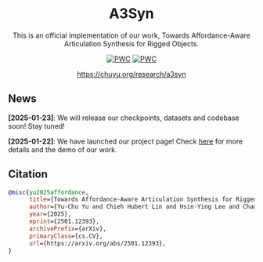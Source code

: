 <div align="center">

# A3Syn
  
This is an official implementation of our work, Towards Affordance-Aware Articulation Synthesis for Rigged Objects.

[![PWC](https://img.shields.io/badge/arXiv-2501.12393-b31b1b)](https://arxiv.org/abs/2501.12393)
[![PWC](https://img.shields.io/badge/arXiv-Bibtex-CB8CEA)](#citation)

https://chuyu.org/research/a3syn


</div>



## News

**[2025-01-23]**: We will release our checkpoints, datasets and codebase soon! Stay tuned!

**[2025-01-22]**: We have launched our project page! Check [here](https://chuyu.org/research/a3syn) for more details and the demo of our work.

<a name="citation"></a>
## Citation

```bibtex
@misc{yu2025affordance,
      title={Towards Affordance-Aware Articulation Synthesis for Rigged Objects}, 
      author={Yu-Chu Yu and Chieh Hubert Lin and Hsin-Ying Lee and Chaoyang Wang and Yu-Chiang Frank Wang and Ming-Hsuan Yang},
      year={2025},
      eprint={2501.12393},
      archivePrefix={arXiv},
      primaryClass={cs.CV},
      url={https://arxiv.org/abs/2501.12393}, 
}
```
